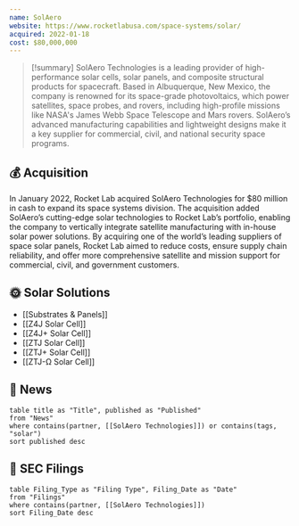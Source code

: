 ```yaml
---
name: SolAero
website: https://www.rocketlabusa.com/space-systems/solar/
acquired: 2022-01-18
cost: $80,000,000
---
```

>[!summary]
SolAero Technologies is a leading provider of high-performance solar cells, solar panels, and composite structural products for spacecraft. Based in Albuquerque, New Mexico, the company is renowned for its space-grade photovoltaics, which power satellites, space probes, and rovers, including high-profile missions like NASA's James Webb Space Telescope and Mars rovers. SolAero’s advanced manufacturing capabilities and lightweight designs make it a key supplier for commercial, civil, and national security space programs.

## 💰 Acquisition

In January 2022, Rocket Lab acquired SolAero Technologies for $80 million in cash to expand its space systems division. The acquisition added SolAero’s cutting-edge solar technologies to Rocket Lab’s portfolio, enabling the company to vertically integrate satellite manufacturing with in-house solar power solutions. By acquiring one of the world’s leading suppliers of space solar panels, Rocket Lab aimed to reduce costs, ensure supply chain reliability, and offer more comprehensive satellite and mission support for commercial, civil, and government customers.

## 🌞 Solar Solutions

- [[Substrates & Panels]]
- [[Z4J Solar Cell]]
- [[Z4J+ Solar Cell]]
- [[ZTJ Solar Cell]]
- [[ZTJ+ Solar Cell]]
- [[ZTJ-Ω Solar Cell]]

## 📰 News
```dataview
table title as "Title", published as "Published"
from "News"
where contains(partner, [[SolAero Technologies]]) or contains(tags, "solar")
sort published desc
```

## 💼 **SEC** Filings

```dataview
table Filing_Type as "Filing Type", Filing_Date as "Date"
from "Filings"
where contains(partner, [[SolAero Technologies]])
sort Filing_Date desc

```



